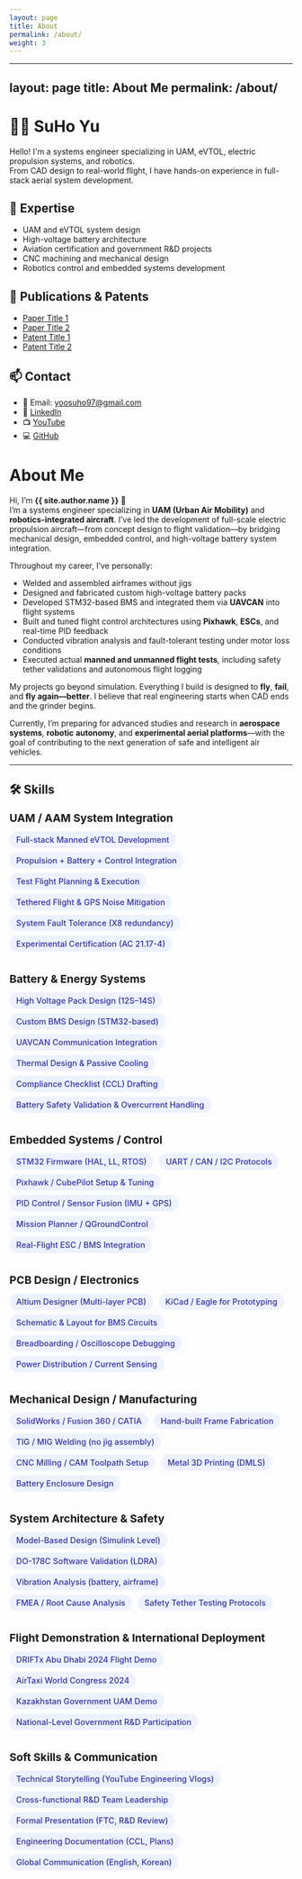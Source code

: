 ```yaml
---
layout: page
title: About
permalink: /about/
weight: 3
---
```


---
layout: page
title: About Me
permalink: /about/
---

# 👨‍💻 SuHo Yu

Hello! I'm a systems engineer specializing in UAM, eVTOL, electric propulsion systems, and robotics.  
From CAD design to real-world flight, I have hands-on experience in full-stack aerial system development.

## 🔧 Expertise

- UAM and eVTOL system design
- High-voltage battery architecture
- Aviation certification and government R&D projects
- CNC machining and mechanical design
- Robotics control and embedded systems development

## 📜 Publications & Patents

- [Paper Title 1](#)
- [Paper Title 2](#)
- [Patent Title 1](#)
- [Patent Title 2](#)

## 📫 Contact

- 📧 Email: yoosuho97@gmail.com
- 🔗 [LinkedIn](https://www.linkedin.com/in/suho-yu/)
- 📺 [YouTube](https://www.youtube.com/@jenk5109)
- 💻 [GitHub](https://github.com/yoosuho)


# **About Me**

Hi, I’m **{{ site.author.name }}** 👋  
I’m a systems engineer specializing in **UAM (Urban Air Mobility)** and **robotics-integrated aircraft**. I’ve led the development of full-scale electric propulsion aircraft—from concept design to flight validation—by bridging mechanical design, embedded control, and high-voltage battery system integration.

Throughout my career, I’ve personally:
- Welded and assembled airframes without jigs
- Designed and fabricated custom high-voltage battery packs
- Developed STM32-based BMS and integrated them via **UAVCAN** into flight systems
- Built and tuned flight control architectures using **Pixhawk**, **ESCs**, and real-time PID feedback
- Conducted vibration analysis and fault-tolerant testing under motor loss conditions
- Executed actual **manned and unmanned flight tests**, including safety tether validations and autonomous flight logging

My projects go beyond simulation. Everything I build is designed to **fly**, **fail**, and **fly again—better**. I believe that real engineering starts when CAD ends and the grinder begins.

Currently, I’m preparing for advanced studies and research in **aerospace systems**, **robotic autonomy**, and **experimental aerial platforms**—with the goal of contributing to the next generation of safe and intelligent air vehicles.

---

<!-- 💡 CSS는 반드시 가장 위에 위치해야 합니다 -->
<style>
.skill-category {
  margin-bottom: 2rem;
}
.skill-title {
  font-weight: bold;
  font-size: 1.2rem;
  margin-bottom: 0.5rem;
}
.skill-tag {
  display: inline-block;
  background-color: #eef2ff;
  color: #3730a3;
  font-size: 0.9rem;
  font-weight: 500;
  border-radius: 999px;
  padding: 6px 12px;
  margin: 4px 6px 4px 0;
  white-space: nowrap;
}
</style>

## 🛠 Skills

<!-- System-Level UAM Integration -->
<div class="skill-category">
  <div class="skill-title">UAM / AAM System Integration</div>
  <span class="skill-tag">Full-stack Manned eVTOL Development</span>
  <span class="skill-tag">Propulsion + Battery + Control Integration</span>
  <span class="skill-tag">Test Flight Planning & Execution</span>
  <span class="skill-tag">Tethered Flight & GPS Noise Mitigation</span>
  <span class="skill-tag">System Fault Tolerance (X8 redundancy)</span>
  <span class="skill-tag">Experimental Certification (AC 21.17-4)</span>
</div>

<!-- Battery & Energy Systems -->
<div class="skill-category">
  <div class="skill-title">Battery & Energy Systems</div>
  <span class="skill-tag">High Voltage Pack Design (12S–14S)</span>
  <span class="skill-tag">Custom BMS Design (STM32-based)</span>
  <span class="skill-tag">UAVCAN Communication Integration</span>
  <span class="skill-tag">Thermal Design & Passive Cooling</span>
  <span class="skill-tag">Compliance Checklist (CCL) Drafting</span>
  <span class="skill-tag">Battery Safety Validation & Overcurrent Handling</span>
</div>

<!-- Embedded Systems / Control -->
<div class="skill-category">
  <div class="skill-title">Embedded Systems / Control</div>
  <span class="skill-tag">STM32 Firmware (HAL, LL, RTOS)</span>
  <span class="skill-tag">UART / CAN / I2C Protocols</span>
  <span class="skill-tag">Pixhawk / CubePilot Setup & Tuning</span>
  <span class="skill-tag">PID Control / Sensor Fusion (IMU + GPS)</span>
  <span class="skill-tag">Mission Planner / QGroundControl</span>
  <span class="skill-tag">Real-Flight ESC / BMS Integration</span>
</div>

<!-- PCB Design / Electronics -->
<div class="skill-category">
  <div class="skill-title">PCB Design / Electronics</div>
  <span class="skill-tag">Altium Designer (Multi-layer PCB)</span>
  <span class="skill-tag">KiCad / Eagle for Prototyping</span>
  <span class="skill-tag">Schematic & Layout for BMS Circuits</span>
  <span class="skill-tag">Breadboarding / Oscilloscope Debugging</span>
  <span class="skill-tag">Power Distribution / Current Sensing</span>
</div>

<!-- Mechanical Fabrication -->
<div class="skill-category">
  <div class="skill-title">Mechanical Design / Manufacturing</div>
  <span class="skill-tag">SolidWorks / Fusion 360 / CATIA</span>
  <span class="skill-tag">Hand-built Frame Fabrication</span>
  <span class="skill-tag">TIG / MIG Welding (no jig assembly)</span>
  <span class="skill-tag">CNC Milling / CAM Toolpath Setup</span>
  <span class="skill-tag">Metal 3D Printing (DMLS)</span>
  <span class="skill-tag">Battery Enclosure Design</span>
</div>

<!-- System Architecture & Safety -->
<div class="skill-category">
  <div class="skill-title">System Architecture & Safety</div>
  <span class="skill-tag">Model-Based Design (Simulink Level)</span>
  <span class="skill-tag">DO-178C Software Validation (LDRA)</span>
  <span class="skill-tag">Vibration Analysis (battery, airframe)</span>
  <span class="skill-tag">FMEA / Root Cause Analysis</span>
  <span class="skill-tag">Safety Tether Testing Protocols</span>
</div>

<!-- Real-World Validation & Demos -->
<div class="skill-category">
  <div class="skill-title">Flight Demonstration & International Deployment</div>
  <span class="skill-tag">DRIFTx Abu Dhabi 2024 Flight Demo</span>
  <span class="skill-tag">AirTaxi World Congress 2024</span>
  <span class="skill-tag">Kazakhstan Government UAM Demo</span>
  <span class="skill-tag">National-Level Government R&D Participation</span>
</div>

<!-- Soft Skills -->
<div class="skill-category">
  <div class="skill-title">Soft Skills & Communication</div>
  <span class="skill-tag">Technical Storytelling (YouTube Engineering Vlogs)</span>
  <span class="skill-tag">Cross-functional R&D Team Leadership</span>
  <span class="skill-tag">Formal Presentation (FTC, R&D Review)</span>
  <span class="skill-tag">Engineering Documentation (CCL, Plans)</span>
  <span class="skill-tag">Global Communication (English, Korean)</span>
</div>
